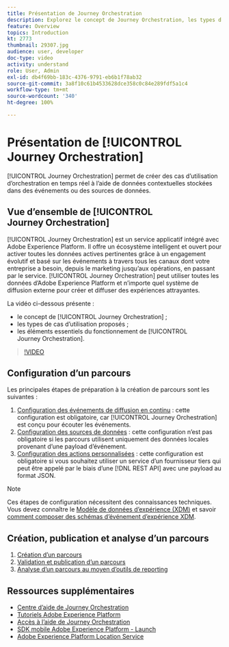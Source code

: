 ```yaml
---
title: Présentation de Journey Orchestration
description: Explorez le concept de Journey Orchestration, les types d’utilisation possibles et les éléments clés de son fonctionnement.
feature: Overview
topics: Introduction
kt: 2773
thumbnail: 29307.jpg
audience: user, developer
doc-type: video
activity: understand
role: User, Admin
exl-id: db4f69bb-183c-4376-9791-eb6b1f78ab32
source-git-commit: 3a8f10c61b4533628dce358c0c84e289fdf5a1c4
workflow-type: tm+mt
source-wordcount: '340'
ht-degree: 100%

---
```


# Présentation de [!UICONTROL Journey Orchestration]

[!UICONTROL Journey Orchestration] permet de créer des cas d’utilisation d’orchestration en temps réel à l’aide de données contextuelles stockées dans des événements ou des sources de données.

## Vue d’ensemble de [!UICONTROL Journey Orchestration]

[!UICONTROL Journey Orchestration] est un service applicatif intégré avec Adobe Experience Platform. Il offre un écosystème intelligent et ouvert pour activer toutes les données actives pertinentes grâce à un engagement évolutif et basé sur les événements à travers tous les canaux dont votre entreprise a besoin, depuis le marketing jusqu’aux opérations, en passant par le service. [!UICONTROL Journey Orchestration] peut utiliser toutes les données d’Adobe Experience Platform et n’importe quel système de diffusion externe pour créer et diffuser des expériences attrayantes.

La vidéo ci-dessous présente :

* le concept de [!UICONTROL Journey Orchestration] ;
* les types de cas d’utilisation proposés ;
* les éléments essentiels du fonctionnement de [!UICONTROL Journey Orchestration].

>[!VIDEO](https://video.tv.adobe.com/v/29307?quality=12)

## Configuration d’un parcours

Les principales étapes de préparation à la création de parcours sont les suivantes :

1. [Configuration des événements de diffusion en continu](/help/configuring-journey-orchestration/configure-streaming-events.md) : cette configuration est obligatoire, car [!UICONTROL Journey Orchestration] est conçu pour écouter les événements.
1. [Configuration des sources de données](/help/configuring-journey-orchestration/configure-data-sources.md) : cette configuration n’est pas obligatoire si les parcours utilisent uniquement des données locales provenant d’une payload d’événement.
1. [Configuration des actions personnalisées](/help/configuring-journey-orchestration/configure-actions.md) : cette configuration est obligatoire si vous souhaitez utiliser un service d’un fournisseur tiers qui peut être appelé par le biais d’une [!DNL REST API] avec une payload au format JSON.

>[!NOTE]
>
>Ces étapes de configuration nécessitent des connaissances techniques. Vous devez connaître le [Modèle de données d’expérience (XDM)](https://experienceleague.adobe.com/docs/platform-learn/tutorials/schemas/schemas-and-experience-data-model.html?lang=fr) et savoir [comment composer des schémas d’événement d’expérience XDM](https://experienceleague.adobe.com/docs/platform-learn/tutorials/schemas/create-schemas.html?lang=fr).

## Création, publication et analyse d’un parcours

1. [Création d’un parcours](/help/building-a-journey/creating-a-journey.md)
1. [Validation et publication d’un parcours](/help/validate-and-publish-a-journey.md)
1. [Analyse d’un parcours au moyen d’outils de reporting](/help/analyze-a-journey-via-reporting-tools.md)

## Ressources supplémentaires

* [Centre d’aide de Journey Orchestration](https://experienceleague.adobe.com/docs/journeys/using/journey-orchestration-home.html?lang=fr)
* [Tutoriels Adobe Experience Platform](https://experienceleague.adobe.com/docs/platform-learn/tutorials/overview.html?lang=fr)
* [Accès à l’aide de Journey Orchestration](/help/understanding-journey-orchestration.md)
* [SDK mobile Adobe Experience Platform - Launch](https://experienceleague.adobe.com/docs/mobile-sdk-learn/tutorials/fundamentals/understanding-the-mobile-sdks.html?lang=fr)
* [Adobe Experience Platform Location Service](https://experienceleague.adobe.com/docs/places/using/home.html?lang=fr)
